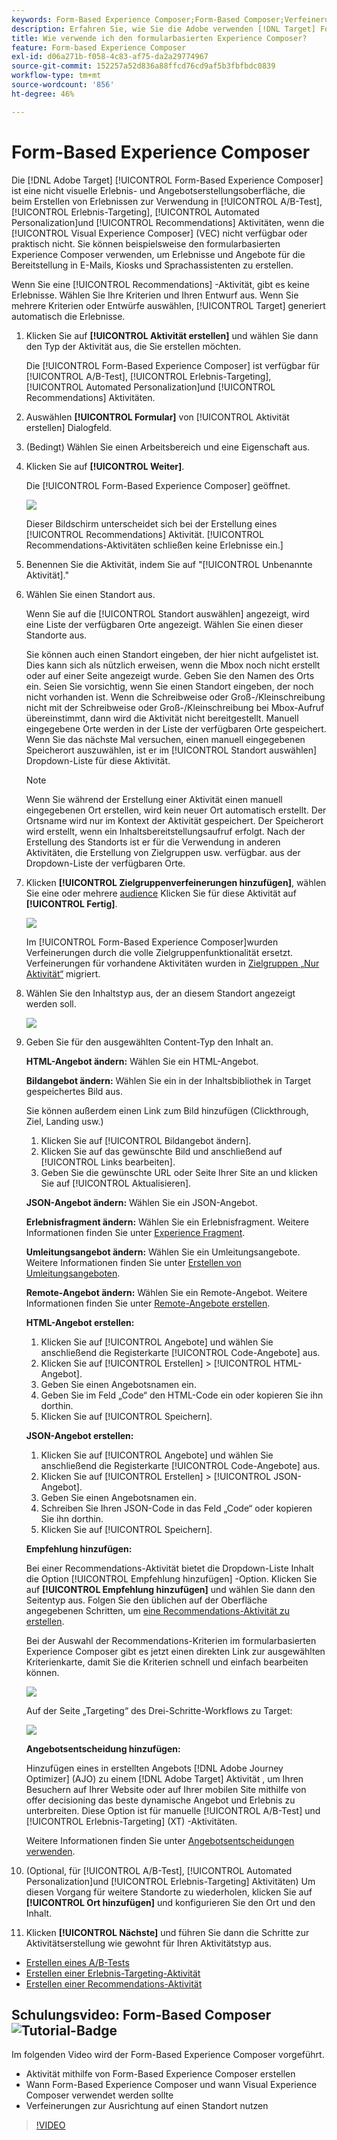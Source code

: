 ```yaml
---
keywords: Form-Based Experience Composer;Form-Based Composer;Verfeinerungen
description: Erfahren Sie, wie Sie die Adobe verwenden [!DNL Target] Form-Based Experience Composer für die Erstellung nicht visueller Erlebnisse. Verwenden Sie diesen Composer, wenn der VEC nicht verfügbar oder nicht praktisch zu verwenden ist.
title: Wie verwende ich den formularbasierten Experience Composer?
feature: Form-based Experience Composer
exl-id: d06a271b-f058-4c83-af75-da2a29774967
source-git-commit: 152257a52d836a88ffcd76cd9af5b3fbfbdc0839
workflow-type: tm+mt
source-wordcount: '856'
ht-degree: 46%

---
```


# Form-Based Experience Composer

Die [!DNL Adobe Target] [!UICONTROL Form-Based Experience Composer] ist eine nicht visuelle Erlebnis- und Angebotserstellungsoberfläche, die beim Erstellen von Erlebnissen zur Verwendung in [!UICONTROL A/B-Test], [!UICONTROL Erlebnis-Targeting], [!UICONTROL Automated Personalization]und [!UICONTROL Recommendations] Aktivitäten, wenn die [!UICONTROL Visual Experience Composer] (VEC) nicht verfügbar oder praktisch nicht. Sie können beispielsweise den formularbasierten Experience Composer verwenden, um Erlebnisse und Angebote für die Bereitstellung in E-Mails, Kiosks und Sprachassistenten zu erstellen.

Wenn Sie eine [!UICONTROL Recommendations] -Aktivität, gibt es keine Erlebnisse. Wählen Sie Ihre Kriterien und Ihren Entwurf aus. Wenn Sie mehrere Kriterien oder Entwürfe auswählen, [!UICONTROL Target] generiert automatisch die Erlebnisse.

1. Klicken Sie auf **[!UICONTROL Aktivität erstellen]** und wählen Sie dann den Typ der Aktivität aus, die Sie erstellen möchten.

   Die [!UICONTROL Form-Based Experience Composer] ist verfügbar für [!UICONTROL A/B-Test], [!UICONTROL Erlebnis-Targeting], [!UICONTROL Automated Personalization]und [!UICONTROL Recommendations] Aktivitäten.

1. Auswählen **[!UICONTROL Formular]** von [!UICONTROL Aktivität erstellen] Dialogfeld.

1. (Bedingt) Wählen Sie einen Arbeitsbereich und eine Eigenschaft aus.

1. Klicken Sie auf **[!UICONTROL Weiter]**.

   Die [!UICONTROL Form-Based Experience Composer] geöffnet.

   ![](assets/location_refinements.png)

   Dieser Bildschirm unterscheidet sich bei der Erstellung eines [!UICONTROL Recommendations] Aktivität. [!UICONTROL Recommendations-Aktivitäten schließen keine Erlebnisse ein.]

1. Benennen Sie die Aktivität, indem Sie auf &quot;[!UICONTROL Unbenannte Aktivität].&quot;
1. Wählen Sie einen Standort aus.

   Wenn Sie auf die [!UICONTROL Standort auswählen] angezeigt, wird eine Liste der verfügbaren Orte angezeigt. Wählen Sie einen dieser Standorte aus.

   Sie können auch einen Standort eingeben, der hier nicht aufgelistet ist. Dies kann sich als nützlich erweisen, wenn die Mbox noch nicht erstellt oder auf einer Seite angezeigt wurde. Geben Sie den Namen des Orts ein. Seien Sie vorsichtig, wenn Sie einen Standort eingeben, der noch nicht vorhanden ist. Wenn die Schreibweise oder Groß-/Kleinschreibung nicht mit der Schreibweise oder Groß-/Kleinschreibung bei Mbox-Aufruf übereinstimmt, dann wird die Aktivität nicht bereitgestellt. Manuell eingegebene Orte werden in der Liste der verfügbaren Orte gespeichert. Wenn Sie das nächste Mal versuchen, einen manuell eingegebenen Speicherort auszuwählen, ist er im [!UICONTROL Standort auswählen] Dropdown-Liste für diese Aktivität.

   >[!NOTE]
   >
   >Wenn Sie während der Erstellung einer Aktivität einen manuell eingegebenen Ort erstellen, wird kein neuer Ort automatisch erstellt. Der Ortsname wird nur im Kontext der Aktivität gespeichert. Der Speicherort wird erstellt, wenn ein Inhaltsbereitstellungsaufruf erfolgt. Nach der Erstellung des Standorts ist er für die Verwendung in anderen Aktivitäten, die Erstellung von Zielgruppen usw. verfügbar. aus der Dropdown-Liste der verfügbaren Orte.

1. Klicken **[!UICONTROL Zielgruppenverfeinerungen hinzufügen]**, wählen Sie eine oder mehrere [audience](/help/main/c-target/target.md#concept_A782F8481A5041EBA75103CB26376522) Klicken Sie für diese Aktivität auf **[!UICONTROL Fertig]**.

   ![](assets/location_refinements_2.png)

   Im [!UICONTROL Form-Based Experience Composer]wurden Verfeinerungen durch die volle Zielgruppenfunktionalität ersetzt. Verfeinerungen für vorhandene Aktivitäten wurden in  [Zielgruppen „Nur Aktivität“](/help/main/c-target/creating-activity-only-audience.md#concept_A6BADCF530ED4AE1852E677FEBE68483) migriert.

1. Wählen Sie den Inhaltstyp aus, der an diesem Standort angezeigt werden soll.

   ![](assets/form_content.png)

1. Geben Sie für den ausgewählten Content-Typ den Inhalt an.

   **HTML-Angebot ändern:** Wählen Sie ein HTML-Angebot.

   **Bildangebot ändern:** Wählen Sie ein in der Inhaltsbibliothek in Target gespeichertes Bild aus.

   Sie können außerdem einen Link zum Bild hinzufügen (Clickthrough, Ziel, Landing usw.)

   1. Klicken Sie auf [!UICONTROL Bildangebot ändern].
   1. Klicken Sie auf das gewünschte Bild und anschließend auf [!UICONTROL Links bearbeiten].
   1. Geben Sie die gewünschte URL oder Seite Ihrer Site an und klicken Sie auf [!UICONTROL Aktualisieren].

   **JSON-Angebot ändern:** Wählen Sie ein JSON-Angebot.

   **Erlebnisfragment ändern:** Wählen Sie ein Erlebnisfragment. Weitere Informationen finden Sie unter [Experience Fragment](/help/main/c-experiences/c-manage-content/aem-experience-fragments.md).

   **Umleitungsangebot ändern:** Wählen Sie ein Umleitungsangebote. Weitere Informationen finden Sie unter [Erstellen von Umleitungsangeboten](/help/main/c-experiences/c-manage-content/offer-redirect.md).

   **Remote-Angebot ändern:** Wählen Sie ein Remote-Angebot. Weitere Informationen finden Sie unter [Remote-Angebote erstellen](/help/main/c-experiences/c-manage-content/about-remote-offers.md).

   **HTML-Angebot erstellen:**

   1. Klicken Sie auf [!UICONTROL Angebote] und wählen Sie anschließend die Registerkarte [!UICONTROL Code-Angebote] aus.
   1. Klicken Sie auf [!UICONTROL Erstellen] > [!UICONTROL HTML-Angebot].
   1. Geben Sie einen Angebotsnamen ein.
   1. Geben Sie im Feld „Code“ den HTML-Code ein oder kopieren Sie ihn dorthin.
   1. Klicken Sie auf [!UICONTROL Speichern].

   **JSON-Angebot erstellen:**

   1. Klicken Sie auf [!UICONTROL Angebote] und wählen Sie anschließend die Registerkarte [!UICONTROL Code-Angebote] aus.
   1. Klicken Sie auf [!UICONTROL Erstellen] > [!UICONTROL JSON-Angebot].
   1. Geben Sie einen Angebotsnamen ein.
   1. Schreiben Sie Ihren JSON-Code in das Feld „Code“ oder kopieren Sie ihn dorthin.
   1. Klicken Sie auf [!UICONTROL Speichern].

   **Empfehlung hinzufügen:**

   Bei einer Recommendations-Aktivität bietet die Dropdown-Liste Inhalt die Option [!UICONTROL Empfehlung hinzufügen] -Option. Klicken Sie auf **[!UICONTROL Empfehlung hinzufügen]** und wählen Sie dann den Seitentyp aus. Folgen Sie den üblichen auf der Oberfläche angegebenen Schritten, um [eine Recommendations-Aktivität zu erstellen](/help/main/c-recommendations/t-create-recs-activity/create-recs-activity.md).

   Bei der Auswahl der Recommendations-Kriterien im formularbasierten Experience Composer gibt es jetzt einen direkten Link zur ausgewählten Kriterienkarte, damit Sie die Kriterien schnell und einfach bearbeiten können.

   ![](assets/change_criteria.png)

   Auf der Seite „Targeting“ des Drei-Schritte-Workflows zu Target:

   ![](assets/change_criteria_2.png)

   **Angebotsentscheidung hinzufügen:**

   Hinzufügen eines in erstellten Angebots [!DNL Adobe Journey Optimizer] (AJO) zu einem [!DNL Adobe Target] Aktivität , um Ihren Besuchern auf Ihrer Website oder auf Ihrer mobilen Site mithilfe von offer decisioning das beste dynamische Angebot und Erlebnis zu unterbreiten. Diese Option ist für manuelle [!UICONTROL A/B-Test] und [!UICONTROL Erlebnis-Targeting] (XT) -Aktivitäten.

   Weitere Informationen finden Sie unter [Angebotsentscheidungen verwenden](/help/main/c-integrating-target-with-mac/ajo/offer-decision.md).

1. (Optional, für [!UICONTROL A/B-Test], [!UICONTROL Automated Personalization]und [!UICONTROL Erlebnis-Targeting] Aktivitäten) Um diesen Vorgang für weitere Standorte zu wiederholen, klicken Sie auf **[!UICONTROL Ort hinzufügen]** und konfigurieren Sie den Ort und den Inhalt.
1. Klicken **[!UICONTROL Nächste]** und führen Sie dann die Schritte zur Aktivitätserstellung wie gewohnt für Ihren Aktivitätstyp aus.

* [Erstellen eines A/B-Tests](/help/main/c-activities/t-test-ab/t-test-create-ab/test-create-ab.md)
* [Erstellen einer Erlebnis-Targeting-Aktivität](/help/main/c-activities/t-experience-target/t-xt-create/xt-create.md#task_D6B3429AC31549E1A70EDF04B3DDC765)
* [Erstellen einer Recommendations-Aktivität](/help/main/c-recommendations/t-create-recs-activity/create-recs-activity.md#task_6874328773C64C44A73F0A130AD3F96F)

## Schulungsvideo: Form-Based Composer ![Tutorial-Badge](/help/main/assets/tutorial.png)

Im folgenden Video wird der Form-Based Experience Composer vorgeführt.

* Aktivität mithilfe von Form-Based Experience Composer erstellen
* Wann Form-Based Experience Composer und wann Visual Experience Composer verwendet werden sollte
* Verfeinerungen zur Ausrichtung auf einen Standort nutzen

>[!VIDEO](https://video.tv.adobe.com/v/17390)

